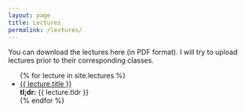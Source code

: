 ```yaml
---
layout: page
title: Lectures
permalink: /lectures/
---
```


You can download the lectures here (in PDF format). I will try to upload lectures prior to their corresponding classes.


<ul id="archive">
{% for lecture in site.lectures %}
      <li class="archiveposturl">
        <span><a href="{{ lecture.slides }}">{{ lecture.title }}</a></span><br>
<span class = "postlower">
<strong>tl;dr:</strong> {{ lecture.tldr }}</span>
<strong style="font-size:100%; font-family: 'Titillium Web', sans-serif; float:right">
<a href="{{ lecture.slides | prepend: site.baseurl }}"><i class="fas fa-file-pdf"></i></a>
</strong> 
      </li>
{% endfor %}
</ul>